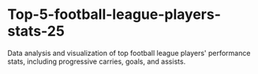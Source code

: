 # Top-5-football-league-players-stats-25
Data analysis and visualization of top football league players' performance stats, including progressive carries, goals, and assists.
